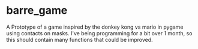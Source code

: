 # barre_game
A Prototype of a game inspired by the donkey kong vs mario in pygame using contacts on masks. I've being programming for a bit over 1 month, so this should contain many  functions that could be improved.
